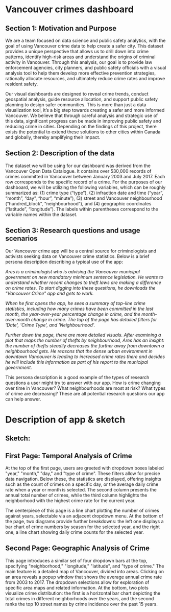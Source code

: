 # Vancouver crimes dashboard

## Section 1: Motivation and Purpose

We are a team focused on data science and public safety analytics, with the goal of using Vancouver crime data to help create a safer city. This dataset provides a unique perspective that allows us to drill down into crime patterns, identify high-risk areas and understand the origins of criminal activity in Vancouver. Through this analysis, our goal is to provide law enforcement agencies, city planners, and public safety officials with a visual analysis tool to help them develop more effective prevention strategies, rationally allocate resources, and ultimately reduce crime rates and improve resident safety.  

Our visual dashboards are designed to reveal crime trends, conduct geospatial analysis, guide resource allocation, and support public safety planning to design safer communities. This is more than just a data visualization tool, it’s a big step towards creating a safer and more informed Vancouver. We believe that through careful analysis and strategic use of this data, significant progress can be made in improving public safety and reducing crime in cities. Depending on the findings of this project, there exists the potential to extend these solutions to other cities within Canada and globally, thereby amplifying their impact. 

## Section 2: Description of the data

The dataset we will be using for our dashboard was derived from the Vancouver Open Data Catalogue. It contains over 530,000 records of crimes committed in Vancouver between January 2003 and July 2017. Each row corresponds to the specific record of a crime. For the purposes of our dashboard, we will be utilizing the following variables, which can be roughly summarized as: (1) crime type (“type”), (2) infraction date and time (“year”, “month”, “day”, “hour”, “minute”), (3) street and Vancouver neighbourhood (“hundred_block”, “neighbourhood”), and (4) geographic coordinates (“latitude”, “longitude”). The labels within parentheses correspond to the variable names within the dataset. 

## Section 3: Research questions and usage scenarios 
Our Vancouver crime app will be a central source for criminologists and activists seeking data on Vancouver crime statistics. Below is a brief persona description describing a typical use of the app: 

*Ares is a criminologist who is advising the Vancouver municipal government on new mandatory minimum sentence legislation. He wants to understand whether recent changes to theft laws are making a difference on crime rates. To start digging into these questions, he downloads the "Vancouver Crime" app and gets to work.* 

*When he first opens the app, he sees a summary of top-line crime statistics, including how many crimes have been committed in the last month, the year-over-year percentage change in crime, and the month-over-month change in crime. The top of the page has detailed filters for 'Date', 'Crime Type', and 'Neighbourhood'.* 

*Further down the page, there are more detailed visuals. After examining a plot that maps the number of thefts by neighbourhood, Ares has an insight: the number of thefts steadily decreases the further away from downtown a neighbourhood gets. He reasons that the dense urban environment in downtown Vancouver is leading to increased crime rates there and decides he will include this information as part of his report to the municipal government.*

This persona description is a good example of the types of research questions a user might try to answer with our app. How is crime changing over time in Vancouver? What neighbourhoods are most at risk? What types of crime are decreasing? These are all potential research questions our app can help answer. 
 

# Description of app & sketch 

## Sketch:


## First Page: Temporal Analysis of Crime
At the top of the first page, users are greeted with dropdown boxes labeled "year," "month," "day," and "type of crime". These filters allow for precise data navigation. Below these, the statistics are displayed, offering insights such as the count of crimes on a specific day, or the average daily crime rate when a year or month is selected. The second column presents the annual total number of crimes, while the third column highlights the neighborhood with the highest crime rate for the current year. 

The centerpiece of this page is a line chart plotting the number of crimes against years, selectable via an adjacent dropdown menu. At the bottom of the page, two diagrams provide further breakdowns: the left one displays a bar chart of crime numbers by season for the selected year, and the right one, a line chart showing daily crime counts for the selected year. 

## Second Page: Geographic Analysis of Crime 
This page introduces a similar set of four dropdown bars at the top, specifying "neighborhood," "longitude," "latitude", and "type of crime." The main feature is a detailed map of Vancouver, divided into areas. Clicking on an area reveals a popup window that shows the average annual crime rate from 2003 to 2017. The dropdown selections allow for exploration of specific area maps and related information. At the bottom, two plots visualize crime distribution: the first is a horizontal bar chart depicting the total crimes in different neighborhoods over the years, and the second ranks the top 10 street names by crime incidence over the past 15 years. 

